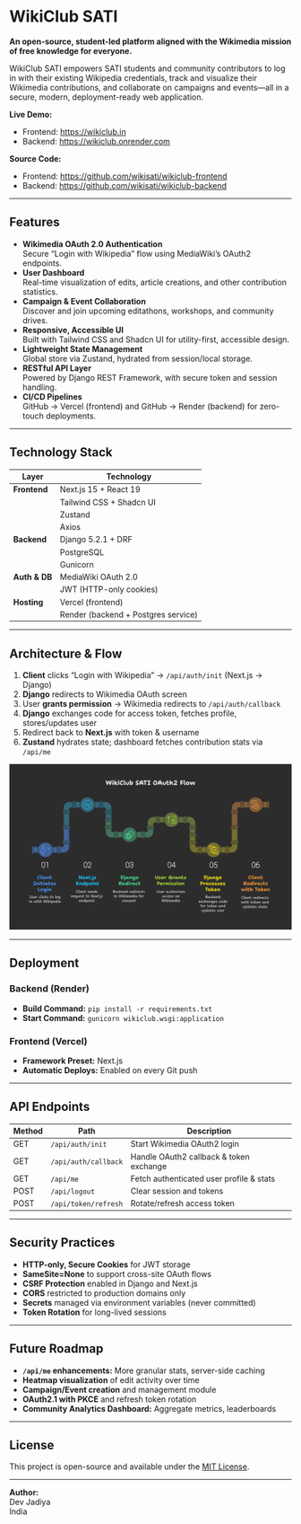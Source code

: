 # WikiClub SATI

**An open-source, student-led platform aligned with the Wikimedia mission of free knowledge for everyone.**

WikiClub SATI empowers SATI students and community contributors to log in with their existing Wikipedia credentials, track and visualize their Wikimedia contributions, and collaborate on campaigns and events—all in a secure, modern, deployment-ready web application.

**Live Demo:**  
- Frontend: https://wikiclub.in  
- Backend:  https://wikiclub.onrender.com  

**Source Code:**  
- Frontend: https://github.com/wikisati/wikiclub-frontend  
- Backend:  https://github.com/wikisati/wikiclub-backend  

---

## Features

- **Wikimedia OAuth 2.0 Authentication**  
  Secure “Login with Wikipedia” flow using MediaWiki’s OAuth2 endpoints.  
- **User Dashboard**  
  Real-time visualization of edits, article creations, and other contribution statistics.  
- **Campaign & Event Collaboration**  
  Discover and join upcoming editathons, workshops, and community drives.  
- **Responsive, Accessible UI**  
  Built with Tailwind CSS and Shadcn UI for utility-first, accessible design.  
- **Lightweight State Management**  
  Global store via Zustand, hydrated from session/local storage.  
- **RESTful API Layer**  
  Powered by Django REST Framework, with secure token and session handling.  
- **CI/CD Pipelines**  
  GitHub → Vercel (frontend) and GitHub → Render (backend) for zero-touch deployments.  

---

## Technology Stack

| Layer         | Technology                             |
|---------------|----------------------------------------|
| **Frontend**  | Next.js 15 + React 19                  |
|               | Tailwind CSS + Shadcn UI               |
|               | Zustand                                |
|               | Axios                                  |
| **Backend**   | Django 5.2.1 + DRF                     |
|               | PostgreSQL                             |
|               | Gunicorn                               |
| **Auth & DB** | MediaWiki OAuth 2.0                    |
|               | JWT (HTTP-only cookies)               |
| **Hosting**   | Vercel (frontend)                      |
|               | Render (backend + Postgres service)    |

---

## Architecture & Flow

1. **Client** clicks “Login with Wikipedia” → `/api/auth/init` (Next.js → Django)  
2. **Django** redirects to Wikimedia OAuth screen  
3. User **grants permission** → Wikimedia redirects to `/api/auth/callback`  
4. **Django** exchanges code for access token, fetches profile, stores/updates user  
5. Redirect back to **Next.js** with token & username  
6. **Zustand** hydrates state; dashboard fetches contribution stats via `/api/me`

![OAuth2 Flow Diagram](docs/diagrams/Auth.png)

---

## Deployment

### Backend (Render)

- **Build Command:** `pip install -r requirements.txt`  
- **Start Command:** `gunicorn wikiclub.wsgi:application`  

### Frontend (Vercel)

- **Framework Preset:** Next.js  
- **Automatic Deploys:** Enabled on every Git push  

---

## API Endpoints

| Method | Path                  | Description                              |
|--------|-----------------------|------------------------------------------|
| GET    | `/api/auth/init`      | Start Wikimedia OAuth2 login             |
| GET    | `/api/auth/callback`  | Handle OAuth2 callback & token exchange  |
| GET    | `/api/me`             | Fetch authenticated user profile & stats |
| POST   | `/api/logout`         | Clear session and tokens                 |
| POST   | `/api/token/refresh`  | Rotate/refresh access token              |

---

## Security Practices

- **HTTP-only, Secure Cookies** for JWT storage  
- **SameSite=None** to support cross-site OAuth flows  
- **CSRF Protection** enabled in Django and Next.js  
- **CORS** restricted to production domains only  
- **Secrets** managed via environment variables (never committed)  
- **Token Rotation** for long-lived sessions  

---

## Future Roadmap

- **`/api/me` enhancements:** More granular stats, server-side caching  
- **Heatmap visualization** of edit activity over time  
- **Campaign/Event creation** and management module  
- **OAuth2.1 with PKCE** and refresh token rotation  
- **Community Analytics Dashboard:** Aggregate metrics, leaderboards  

---

## License

This project is open-source and available under the [MIT License](LICENSE).

---

**Author:**  
Dev Jadiya  
India  
